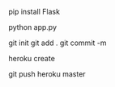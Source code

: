 pip install Flask

python app.py

git init
git add .
git commit -m

heroku create

git push heroku master